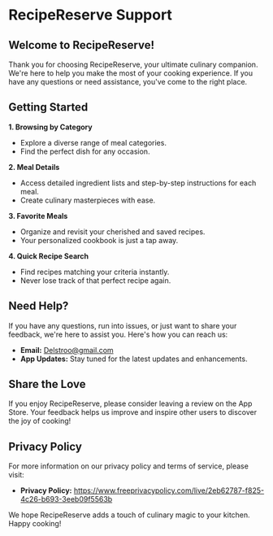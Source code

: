 # RecipeReserve Support

## Welcome to RecipeReserve!

Thank you for choosing RecipeReserve, your ultimate culinary companion. We're here to help you make the most of your cooking experience. If you have any questions or need assistance, you've come to the right place. 

## Getting Started

**1. Browsing by Category**
   - Explore a diverse range of meal categories.
   - Find the perfect dish for any occasion.
   
**2. Meal Details**
   - Access detailed ingredient lists and step-by-step instructions for each meal.
   - Create culinary masterpieces with ease.
   
**3. Favorite Meals**
   - Organize and revisit your cherished and saved recipes.
   - Your personalized cookbook is just a tap away.
   
**4. Quick Recipe Search**
   - Find recipes matching your criteria instantly.
   - Never lose track of that perfect recipe again.

## Need Help?

If you have any questions, run into issues, or just want to share your feedback, we're here to assist you. Here's how you can reach us:

- **Email:** Delstroo@gmail.com
- **App Updates:** Stay tuned for the latest updates and enhancements.

## Share the Love

If you enjoy RecipeReserve, please consider leaving a review on the App Store. Your feedback helps us improve and inspire other users to discover the joy of cooking!

## Privacy Policy

For more information on our privacy policy and terms of service, please visit:

- **Privacy Policy:** https://www.freeprivacypolicy.com/live/2eb62787-f825-4c26-b693-3eeb09f5563b

We hope RecipeReserve adds a touch of culinary magic to your kitchen. Happy cooking!
